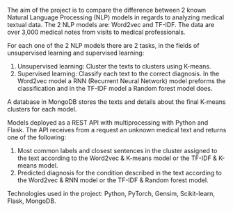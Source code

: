 The aim of the project is to compare the difference between 2 known Natural Language Processing (NLP) models in regards to analyzing medical textual data. The 2 NLP models are: Word2vec and TF-IDF. The data are over 3,000 medical notes from visits to medical professionals.

For each one of the 2 NLP models there are 2 tasks, in the fields of unsupervised learning and supervised learning:
1. Unsupervised learning: Cluster the texts to clusters using K-means.
2. Supervised learning: Classify each text to the correct diagnosis. In the Word2vec model a RNN (Recurrent Neural Network) model preforms the classification and in the TF-IDF model a Random forest model does.

A database in MongoDB stores the texts and details about the final K-means clusters for each model.

Models deployed as a REST API with multiprocessing with Python and Flask. The API receives from a request an unknown medical text and returns one of the following:
1. Most common labels and closest sentences in the cluster assigned to the text according to the Word2vec & K-means model or the TF-IDF & K-means model.
2. Predicted diagnosis for the condition described in the text according to the Word2vec & RNN model or the TF-IDF & Random forest model.

Technologies used in the project: Python, PyTorch, Gensim, Scikit-learn, Flask, MongoDB.

